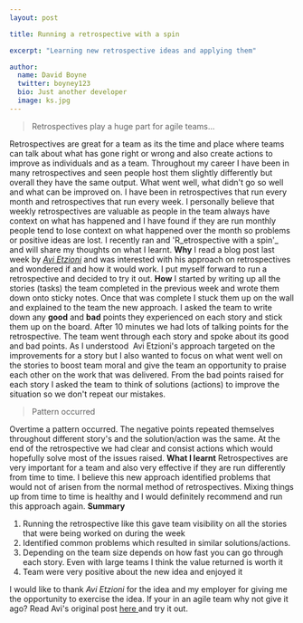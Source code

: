 ```yaml
---
layout: post

title: Running a retrospective with a spin

excerpt: "Learning new retrospective ideas and applying them"

author:
  name: David Boyne
  twitter: boyney123
  bio: Just another developer
  image: ks.jpg
---
```


> Retrospectives play a huge part for agile teams...

Retrospectives are great for a team as its the time and place where teams can talk about what has gone right or wrong and also create actions to improve as individuals and as a team. Throughout my career I have been in many retrospectives and seen people host them slightly differently but overall they have the same output. What went well, what didn't go so well and what can be improved on. I have been in retrospectives that run every month and retrospectives that run every week. I personally believe that weekly retrospectives are valuable as people in the team always have context on what has happened and I have found if they are run monthly people tend to lose context on what happened over the month so problems or positive ideas are lost. I recently ran and 'R_etrospective with a spin'_ and will share my thoughts on what I learnt. **Why** I read a blog post last week by _[Avi Etzioni](http://avietzioni.blogspot.co.il/2013/11/my-retrospective-about-my-retrospective.html "Avi Etzioni")_ and was interested with his approach on retrospectives and wondered if and how it would work. I put myself forward to run a retrospective and decided to try it out. **How** I started by writing up all the stories (tasks) the team completed in the previous week and wrote them down onto sticky notes. Once that was complete I stuck them up on the wall and explained to the team the new approach. I asked the team to write down any **good** and **bad** points they experienced on each story and stick them up on the board. After 10 minutes we had lots of talking points for the retrospective. The team went through each story and spoke about its good and bad points. As I understood  Avi Etzioni's approach targeted on the improvements for a story but I also wanted to focus on what went well on the stories to boost team moral and give the team an opportunity to praise each other on the work that was delivered. From the bad points raised for each story I asked the team to think of solutions (actions) to improve the situation so we don't repeat our mistakes.

> Pattern occurred

Overtime a pattern occurred. The negative points repeated themselves throughout different story's and the solution/action was the same. At the end of the retrospective we had clear and consist actions which would hopefully solve most of the issues raised. **What I learnt** Retrospectives are very important for a team and also very effective if they are run differently from time to time. I believe this new approach identified problems that would not of arisen from the normal method of retrospectives. Mixing things up from time to time is healthy and I would definitely recommend and run this approach again. **Summary**

1.  Running the retrospective like this gave team visibility on all the stories that were being worked on during the week
2.  Identified common problems which resulted in similar solutions/actions.
3.  Depending on the team size depends on how fast you can go through each story. Even with large teams I think the value returned is worth it
4.  Team were very positive about the new idea and enjoyed it

I would like to thank _Avi Etzioni_ for the idea and my employer for giving me the opportunity to exercise the idea. If your in an agile team why not give it ago? Read Avi's original post [here ](http://avietzioni.blogspot.co.il/2013/11/my-retrospective-about-my-retrospective.html "here")and try it out.